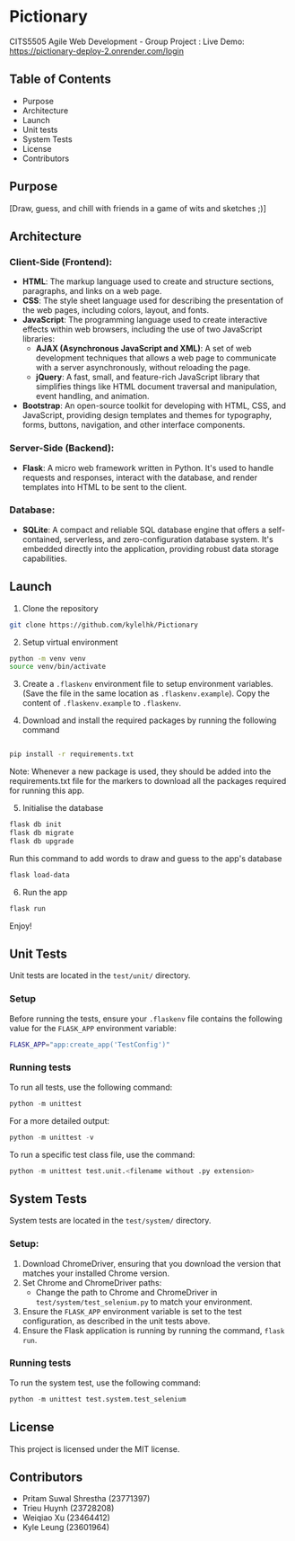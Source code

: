 # Pictionary

CITS5505 Agile Web Development - Group Project : 
Live Demo: https://pictionary-deploy-2.onrender.com/login

## Table of Contents

- Purpose
- Architecture
- Launch
- Unit tests
- System Tests
- License
- Contributors

## Purpose

[Draw, guess, and chill with friends in a game of wits and sketches ;)]

## Architecture

### Client-Side (Frontend):

- **HTML**: The markup language used to create and structure sections, paragraphs, and links on a web page.
- **CSS**: The style sheet language used for describing the presentation of the web pages, including colors, layout, and
  fonts.
- **JavaScript**: The programming language used to create interactive effects within web browsers, including the use of
  two JavaScript libraries:
    - **AJAX (Asynchronous JavaScript and XML)**: A set of web development techniques that allows a web page to
      communicate with a server asynchronously, without reloading the page.
    - **jQuery**: A fast, small, and feature-rich JavaScript library that simplifies things like HTML document traversal
      and manipulation, event handling, and animation.
- **Bootstrap**: An open-source toolkit for developing with HTML, CSS, and JavaScript, providing design templates and
  themes for typography, forms, buttons, navigation, and other interface components.

### Server-Side (Backend):

- **Flask**: A micro web framework written in Python. It's used to handle requests and responses, interact with the
  database, and render templates into HTML to be sent to the client.

### Database:

- **SQLite**: A compact and reliable SQL database engine that offers a self-contained, serverless, and
  zero-configuration database system. It's embedded directly into the application, providing robust data storage
  capabilities.

## Launch

1. Clone the repository

```bash
git clone https://github.com/kylelhk/Pictionary
```

2. Setup virtual environment

```bash
python -m venv venv
source venv/bin/activate
```

3. Create a `.flaskenv` environment file to setup environment variables.
   (Save the file in the same location as `.flaskenv.example`). Copy the content of `.flaskenv.example` to `.flaskenv`.


4. Download and install the required packages by running the following command

```bash

pip install -r requirements.txt

```

Note: Whenever a new package is used, they should be added into the requirements.txt file for the markers to download
all the packages required for running this app.

5. Initialise the database

```bash
flask db init
flask db migrate
flask db upgrade
```

Run this command to add words to draw and guess to the app's database

```bash
flask load-data
```

6. Run the app

```bash
flask run
```

Enjoy!

## Unit Tests

Unit tests are located in the `test/unit/` directory.

### Setup

Before running the tests, ensure your `.flaskenv` file contains the following value for the `FLASK_APP` environment variable:

```bash
FLASK_APP="app:create_app('TestConfig')"
```
### Running tests

To run all tests, use the following command:  

```py
python -m unittest
```  

For a more detailed output:

```py
python -m unittest -v
```

To run a specific test class file, use the command:

```py
python -m unittest test.unit.<filename without .py extension>
```

## System Tests

System tests are located in the `test/system/` directory.

### Setup:

1. Download ChromeDriver, ensuring that you download the version that matches your installed Chrome version.  
2. Set Chrome and ChromeDriver paths:
    * Change the path to Chrome and ChromeDriver in `test/system/test_selenium.py` to match your environment.  
3. Ensure the `FLASK_APP` environment variable is set to the test configuration, as described in the unit tests above.  
4. Ensure the Flask application is running by running the command, `flask run`.  

### Running tests

To run the system test, use the following command:

```py
python -m unittest test.system.test_selenium
```

## License

This project is licensed under the MIT license.

## Contributors

- Pritam Suwal Shrestha (23771397)
- Trieu Huynh (23728208)
- Weiqiao Xu (23464412)
- Kyle Leung (23601964)
